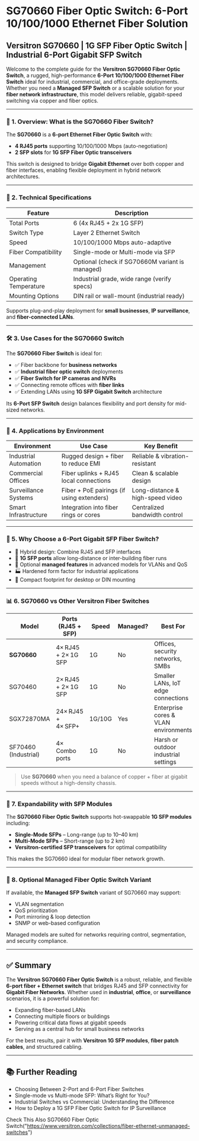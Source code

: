 # SG70660 Fiber Optic Switch: 6-Port 10/100/1000 Ethernet Fiber Solution  
## Versitron SG70660 | 1G SFP Fiber Optic Switch | Industrial 6-Port Gigabit SFP Switch  

Welcome to the complete guide for the **Versitron SG70660 Fiber Optic Switch**, a rugged, high-performance **6-Port 10/100/1000 Ethernet Fiber Switch** ideal for industrial, commercial, and office-grade deployments. Whether you need a **Managed SFP Switch** or a scalable solution for your **fiber network infrastructure**, this model delivers reliable, gigabit-speed switching via copper and fiber optics.

---

### 🔌 1. Overview: What is the SG70660 Fiber Switch?

The **SG70660** is a **6-port Ethernet Fiber Optic Switch** with:
- **4 RJ45 ports** supporting 10/100/1000 Mbps (auto-negotiation)  
- **2 SFP slots** for **1G SFP Fiber Optic transceivers**

This switch is designed to bridge **Gigabit Ethernet** over both copper and fiber interfaces, enabling flexible deployment in hybrid network architectures.

---

### 📐 2. Technical Specifications

| Feature                            | Description                                         |
|------------------------------------|-----------------------------------------------------|
| Total Ports                        | 6 (4x RJ45 + 2x 1G SFP)                             |
| Switch Type                        | Layer 2 Ethernet Switch                             |
| Speed                              | 10/100/1000 Mbps auto-adaptive                      |
| Fiber Compatibility                | Single-mode or Multi-mode via SFP                   |
| Management                         | Optional (check if SG70660M variant is managed)     |
| Operating Temperature              | Industrial grade, wide range (verify specs)         |
| Mounting Options                   | DIN rail or wall-mount (industrial ready)           |

Supports plug-and-play deployment for **small businesses**, **IP surveillance**, and **fiber-connected LANs**.

---

### 🛠️ 3. Use Cases for the SG70660 Switch

The **SG70660 Fiber Switch** is ideal for:

- ✅ Fiber backbone for **business networks**  
- ✅ **Industrial fiber optic switch** deployments  
- ✅ **Fiber Switch for IP cameras and NVRs**  
- ✅ Connecting remote offices with **fiber links**  
- ✅ Extending LANs using **1G SFP Gigabit Switch** architecture  

Its **6-Port SFP Switch** design balances flexibility and port density for mid-sized networks.

---

### 💼 4. Applications by Environment

| Environment              | Use Case                                    | Key Benefit                          |
|--------------------------|---------------------------------------------|--------------------------------------|
| Industrial Automation    | Rugged design + fiber to reduce EMI         | Reliable & vibration-resistant       |
| Commercial Offices       | Fiber uplinks + RJ45 local connections      | Clean & scalable design              |
| Surveillance Systems     | Fiber + PoE pairings (if using extenders)   | Long-distance & high-speed video     |
| Smart Infrastructure     | Integration into fiber rings or cores       | Centralized bandwidth control        |

---

### 🔁 5. Why Choose a 6-Port Gigabit SFP Fiber Switch?

- 🧩 Hybrid design: Combine RJ45 and SFP interfaces  
- 🚀 **1G SFP ports** allow long-distance or inter-building fiber runs  
- 🔐 Optional **managed features** in advanced models for VLANs and QoS  
- 🏭 Hardened form factor for industrial applications  
- 💼 Compact footprint for desktop or DIN mounting

---

### 📊 6. SG70660 vs Other Versitron Fiber Switches

| Model            | Ports (RJ45 + SFP) | Speed      | Managed? | Best For                                |
|------------------|---------------------|------------|----------|------------------------------------------|
| **SG70660**      | 4× RJ45 + 2× 1G SFP | 1G         | No       | Offices, security networks, SMBs         |
| SG70460          | 2× RJ45 + 2× 1G SFP | 1G         | No       | Smaller LANs, IoT edge connections       |
| SGX72870MA       | 24× RJ45 + 4× SFP+  | 1G/10G     | Yes      | Enterprise cores & VLAN environments     |
| SF70460 (Industrial) | 4× Combo ports   | 1G         | No       | Harsh or outdoor industrial settings     |

> Use **SG70660** when you need a balance of copper + fiber at gigabit speeds without a high-density chassis.

---

### 🚀 7. Expandability with SFP Modules

The **SG70660 Fiber Optic Switch** supports hot-swappable **1G SFP modules** including:
- **Single-Mode SFPs** – Long-range (up to 10–40 km)  
- **Multi-Mode SFPs** – Short-range (up to 2 km)  
- **Versitron-certified SFP transceivers** for optimal compatibility  

This makes the SG70660 ideal for modular fiber network growth.

---

### 🔐 8. Optional Managed Fiber Optic Switch Variant

If available, the **Managed SFP Switch** variant of SG70660 may support:
- VLAN segmentation  
- QoS prioritization  
- Port mirroring & loop detection  
- SNMP or web-based configuration  

Managed models are suited for networks requiring control, segmentation, and security compliance.

---

## ✅ Summary

The **Versitron SG70660 Fiber Optic Switch** is a robust, reliable, and flexible **6-port fiber + Ethernet switch** that bridges RJ45 and SFP connectivity for **Gigabit Fiber Networks**. Whether used in **industrial**, **office**, or **surveillance** scenarios, it is a powerful solution for:

- Expanding fiber-based LANs  
- Connecting multiple floors or buildings  
- Powering critical data flows at gigabit speeds  
- Serving as a central hub for small business networks  

For the best results, pair it with **Versitron 1G SFP modules**, **fiber patch cables**, and structured cabling.

---

## 📚 Further Reading

- Choosing Between 2-Port and 6-Port Fiber Switches  
- Single-mode vs Multi-mode SFP: What’s Right for You?  
- Industrial Switches vs Commercial: Understanding the Difference  
- How to Deploy a 1G SFP Fiber Optic Switch for IP Surveillance  

Check This Also SG70660 Fiber Optic Switch("https://www.versitron.com/collections/fiber-ethernet-unmanaged-switches")
